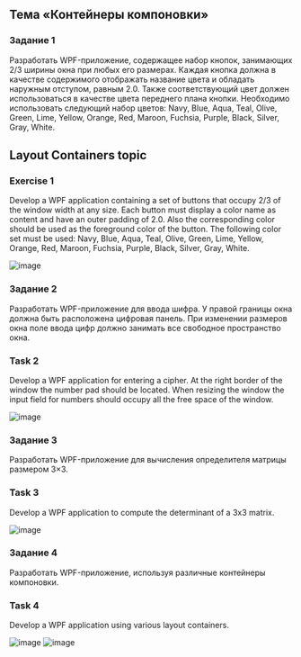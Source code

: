 ## Тема «Контейнеры компоновки»

### Задание 1
Разработать WPF-приложение, содержащее набор кнопок, занимающих 2/3 ширины окна при любых его размерах. Каждая кнопка должна в качестве содержимого отображать название цвета и обладать наружным отступом, равным 2.0.
Также соответствующий цвет должен использоваться в качестве цвета переднего плана кнопки. Необходимо использовать следующий набор цветов: Navy, Blue, Aqua, Teal, Olive, Green, Lime, Yellow, Orange, Red, Maroon, Fuchsia, Purple, Black, Silver, Gray, White.

## Layout Containers topic

### Exercise 1
Develop a WPF application containing a set of buttons that occupy 2/3 of the window width at any size. Each button must display a color name as content and have an outer padding of 2.0.
Also the corresponding color should be used as the foreground color of the button. The following color set must be used: Navy, Blue, Aqua, Teal, Olive, Green, Lime, Yellow, Orange, Red, Maroon, Fuchsia, Purple, Black, Silver, Gray, White.

![image](https://user-images.githubusercontent.com/65856963/210398973-204ac220-684c-4ac4-a450-41626184d494.png)

### Задание 2 
Разработать WPF-приложение для ввода шифра. У правой границы окна должна быть расположена цифровая панель. При изменении размеров окна поле ввода цифр должно занимать все свободное пространство окна.

### Task 2
Develop a WPF application for entering a cipher. At the right border of the window the number pad should be located. When resizing the window the input field for numbers should occupy all the free space of the window.

![image](https://user-images.githubusercontent.com/65856963/210399279-79d025f9-373b-416a-860d-8f559b72998c.png)

### Задание 3 
Разработать WPF-приложение для вычисления определителя матрицы размером 3×3.

### Task 3
Develop a WPF application to compute the determinant of a 3x3 matrix.

![image](https://user-images.githubusercontent.com/65856963/210399447-950ec4f9-b276-4502-b53b-09b73f4a96b5.png)

### Задание 4 
Разработать WPF-приложение, используя различные контейнеры компоновки.

### Task 4
Develop a WPF application using various layout containers.

![image](https://user-images.githubusercontent.com/65856963/210399584-0d08d30e-b5c5-4c19-9a1b-63437f22e076.png)
![image](https://user-images.githubusercontent.com/65856963/210399631-97d7e002-a882-41ef-ba26-26dd9c9b575f.png)
